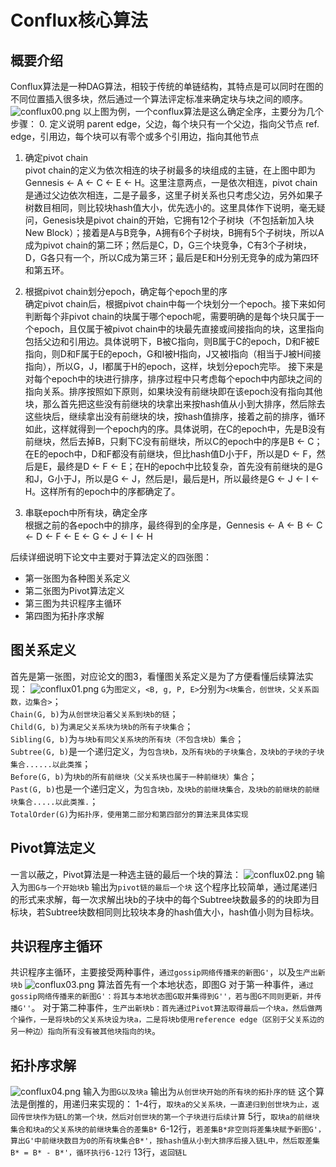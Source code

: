 # Conflux核心算法
## 概要介绍
Conflux算法是一种DAG算法，相较于传统的单链结构，其特点是可以同时在图的不同位置插入很多块，然后通过一个算法评定标准来确定块与块之间的顺序。
![conflux00.png](pic/conflux00.png)
以上图为例，一个conflux算法是这么确定全序，主要分为几个步骤：
0. 定义说明
parent edge，父边，每个块只有一个父边，指向父节点
ref. edge，引用边，每个块可以有零个或多个引用边，指向其他节点

1. 确定pivot chain  
pivot chain的定义为依次相连的块子树最多的块组成的主链，在上图中即为Gennesis <- A <- C <- E <- H。这里注意两点，一是依次相连，pivot chain是通过父边依次相连，二是子最多，这里子树关系也只考虑父边，另外如果子树数目相同，则比较块hash值大小，优先选小的。这里具体作下说明，毫无疑问，Genesis块是pivot chain的开始，它拥有12个子树块（不包括新加入块New Block）；接着是A与B竞争，A拥有6个子树块，B拥有5个子树块，所以A成为pivot chain的第二环；然后是C，D，G三个块竞争，C有3个子树块，D，G各只有一个，所以C成为第三环；最后是E和H分别无竞争的成为第四环和第五环。

2. 根据pivot chain划分epoch，确定每个epoch里的序  
确定pivot chain后，根据pivot chain中每一个块划分一个epoch。接下来如何判断每个非pivot chain的块属于哪个epoch呢，需要明确的是每个块只属于一个epoch，且仅属于被pivot chain中的块最先直接或间接指向的块，这里指向包括父边和引用边。具体说明下，B被C指向，则B属于C的epoch，D和F被E指向，则D和F属于E的epoch，G和I被H指向，J又被I指向（相当于J被H间接指向），所以G，J，I都属于H的epoch，这样，块划分epoch完毕。
接下来是对每个epoch中的块进行排序，排序过程中只考虑每个epoch中内部块之间的指向关系。排序按照如下原则，如果块没有前继块即在该epoch没有指向其他块，那么首先把这些没有前继块的块拿出来按hash值从小到大排序，然后除去这些块后，继续拿出没有前继块的块，按hash值排序，接着之前的排序，循环如此，这样就得到一个epoch内的序。具体说明，在C的epoch中，先是B没有前继块，然后去掉B，只剩下C没有前继块，所以C的epoch中的序是B <- C；在E的epoch中，D和F都没有前继块，但比hash值D小于F，所以是D <- F，然后是E，最终是D <- F <- E；在H的epoch中比较复杂，首先没有前继块的是G和J，G小于J，所以是G <- J，然后是I，最后是H，所以最终是G <- J <- I <- H。这样所有的epoch中的序都确定了。

3. 串联epoch中所有块，确定全序  
根据之前的各epoch中的排序，最终得到的全序是，Gennesis <- A <- B <- C <- D <- F <- E <- G <- J <- I <- H


后续详细说明下论文中主要对于算法定义的四张图：  
- 第一张图为各种图关系定义  
- 第二张图为Pivot算法定义  
- 第三图为共识程序主循环  
- 第四图为拓扑序求解  

## 图关系定义
首先是第一张图，对应论文的图3，看懂图关系定义是为了方便看懂后续算法实现：
![conflux01.png](pic/conflux01.png)
`G`为`图定义`，`<B, g, P, E>`分别为`<块集合，创世块，父关系函数，边集合>`；  
`Chain(G, b)`为`从创世块沿着父关系到块b的链`；  
`Child(G, b)`为`满足父关系块为块b的所有子块集合`；  
`Sibling(G, b)`为`与块b有同父关系块的所有块（不包含块b）集合`；  
`Subtree(G, b)`是一个递归定义，为`包含块b，及所有块b的子块集合，及块b的子块的子块集合......以此类推`；  
`Before(G, b)`为`块b的所有前继块（父关系块也属于一种前继块）集合`；  
`Past(G, b)`也是一个递归定义，为`包含块b，及块b的前继块集合，及块b的前继块的前继块集合.....以此类推.`；  
`TotalOrder(G)`为`拓扑序，使用第二部分和第四部分的算法来具体实现`  

## Pivot算法定义
一言以蔽之，Pivot算法是一种选主链的最后一个块的算法：
![conflux02.png](pic/conflux02.png)
输入为`图G与一个开始块b`
输出为`pivot链的最后一个块`
这个程序比较简单，通过尾递归的形式来求解，每一次求解出块b的子块中的每个Subtree块数最多的的块即为目标块，若Subtree块数相同则比较块本身的hash值大小，hash值小则为目标块。

## 共识程序主循环
共识程序主循环，主要接受两种事件，`通过gossip网络传播来的新图G'`，以及`生产出新块b`
![conflux03.png](pic/conflux03.png)
算法首先有一个本地状态，即图G
对于第一种事件，`通过gossip网络传播来的新图G'：将其与本地状态图G取并集得到G''，若与图G不同则更新，并传播G''`。
对于第二种事件，`生产出新块b：首先通过Pivot算法取得最后一个块a，然后做两个操作，一是将块b的父关系块设为块a，二是将块b使用reference edge（区别于父关系边的另一种边）指向所有没有被其他块指向的块`。

## 拓扑序求解
![conflux04.png](pic/conflux04.png)
输入为`图G以及块a`
输出为`从创世块开始的所有块的拓扑序的链`
这个算法是倒推的，用递归来实现的：
1-4行，`取块a的父关系块，一直递归到创世块为止，返回传世块作为链L的第一个块，然后对创世块的第一个子块进行后续计算`
5行，`取块a的前继块集合和块a的父关系块的前继块集合的差集B*`
6-12行，`若差集B*非空则将差集块赋予新图G'，算出G'中前继块数目为0的所有块集合B*'，按hash值从小到大排序后接入链L中，然后取差集B* = B* - B*'，循环执行6-12行`
13行，`返回链L`
